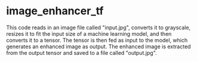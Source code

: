 # image_enhancer_tf


This code reads in an image file called "input.jpg",
converts it to grayscale, resizes it to fit the input size of a machine learning model,
and then converts it to a tensor. The tensor is then fed as input to the model,
which generates an enhanced image as output. The enhanced image is extracted from the output tensor and saved to a file called "output.jpg".
